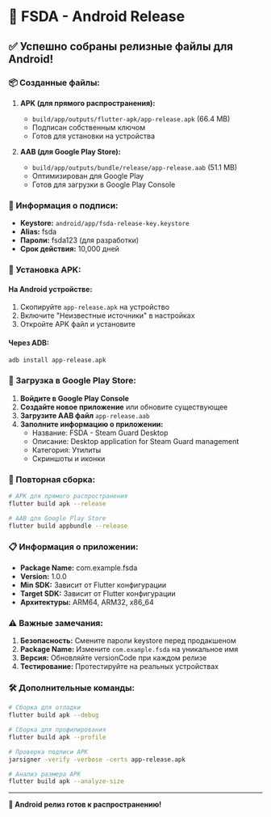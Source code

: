 # 📱 FSDA - Android Release

## ✅ Успешно собраны релизные файлы для Android!

### 📦 Созданные файлы:

1. **APK (для прямого распространения):**
   - `build/app/outputs/flutter-apk/app-release.apk` (66.4 MB)
   - Подписан собственным ключом
   - Готов для установки на устройства

2. **AAB (для Google Play Store):**
   - `build/app/outputs/bundle/release/app-release.aab` (51.1 MB)
   - Оптимизирован для Google Play
   - Готов для загрузки в Google Play Console

### 🔐 Информация о подписи:

- **Keystore:** `android/app/fsda-release-key.keystore`
- **Alias:** fsda
- **Пароли:** fsda123 (для разработки)
- **Срок действия:** 10,000 дней

### 🚀 Установка APK:

#### **На Android устройстве:**
1. Скопируйте `app-release.apk` на устройство
2. Включите "Неизвестные источники" в настройках
3. Откройте APK файл и установите

#### **Через ADB:**
```bash
adb install app-release.apk
```

### 📱 Загрузка в Google Play Store:

1. **Войдите в Google Play Console**
2. **Создайте новое приложение** или обновите существующее
3. **Загрузите AAB файл** `app-release.aab`
4. **Заполните информацию о приложении:**
   - Название: FSDA - Steam Guard Desktop
   - Описание: Desktop application for Steam Guard management
   - Категория: Утилиты
   - Скриншоты и иконки

### 🔄 Повторная сборка:

```bash
# APK для прямого распространения
flutter build apk --release

# AAB для Google Play Store
flutter build appbundle --release
```

### 📋 Информация о приложении:

- **Package Name:** com.example.fsda
- **Version:** 1.0.0
- **Min SDK:** Зависит от Flutter конфигурации
- **Target SDK:** Зависит от Flutter конфигурации
- **Архитектуры:** ARM64, ARM32, x86_64

### ⚠️ Важные замечания:

1. **Безопасность:** Смените пароли keystore перед продакшеном
2. **Package Name:** Измените `com.example.fsda` на уникальное имя
3. **Версия:** Обновляйте versionCode при каждом релизе
4. **Тестирование:** Протестируйте на реальных устройствах

### 🛠️ Дополнительные команды:

```bash
# Сборка для отладки
flutter build apk --debug

# Сборка для профилирования
flutter build apk --profile

# Проверка подписи APK
jarsigner -verify -verbose -certs app-release.apk

# Анализ размера APK
flutter build apk --analyze-size
```

---

**🎉 Android релиз готов к распространению!**
